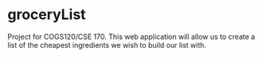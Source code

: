 # groceryList
Project for COGS120/CSE 170. This web application will allow us to create a list of the cheapest ingredients we wish to build our list with.
